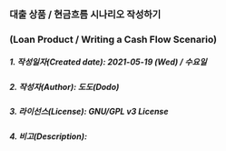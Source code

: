 ### 대출 상품 / 현금흐름 시나리오 작성하기
### (Loan Product / Writing a Cash Flow Scenario)

##### 1. 작성일자(Created date): 2021-05-19 (Wed) / 수요일
##### 2. 작성자(Author): 도도(Dodo)
##### 3. 라이선스(License): GNU/GPL v3 License
##### 4. 비고(Description): 
